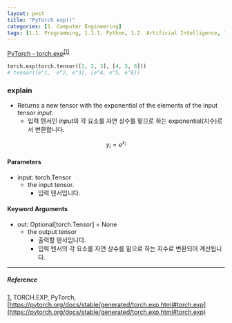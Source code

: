 ```yaml
---
layout: post
title: "PyTorch exp()"
categories: [1. Computer Engineering]
tags: [1.1. Programming, 1.1.1. Python, 1.2. Artificial Intelligence, 1.2.2. Deep Learning, a.a. Pytorch]
---
```


[PyTorch - torch.exp](https://pytorch.org/docs/stable/generated/torch.exp.html#torch.exp)<sup><a href="#footnote_1_1" name="footnote_1_2">[1]</a></sup>



```python
torch.exp(torch.tensor([1, 2, 3], [4, 5, 6]))
# tensor([e^1,  e^2, e^3], [e^4, e^5, e^6])
```

### explain

* Returns a new tensor with the exponential of the elements of the input tensor *input*.
    * 입력 텐서인 *input*의 각 요소를 자연 상수를 밑으로 하는 exponential(지수)로서 변환합니다.

$$y_{i} = e^{x_{i}}$$

#### Parameters

* input: torch.Tensor
    * the input tensor.
        * 입력 텐서입니다.

#### Keyword Arguments

* out: Optional[torch.Tensor] = None
    * the output tensor
        * 출력할 텐서입니다.
        * 입력 텐서의 각 요소를 자연 상수를 밑으로 하는 지수로 변환되어 계산됩니다.

---

##### Reference

<a href="#footnote_1_2" name="footnote_1_1">1.</a> TORCH.EXP, PyTorch, [https://pytorch.org/docs/stable/generated/torch.exp.html#torch.exp](https://pytorch.org/docs/stable/generated/torch.exp.html#torch.exp)